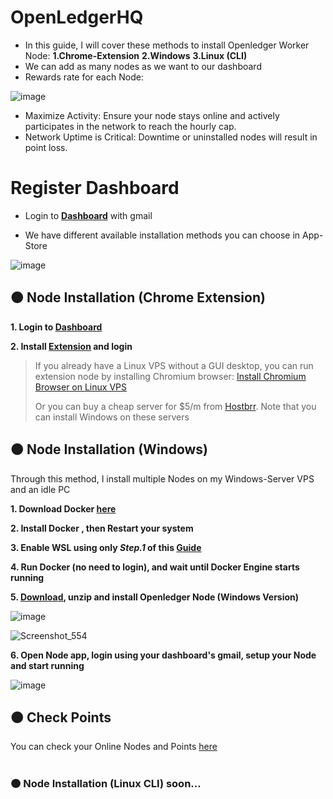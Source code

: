 # OpenLedgerHQ
* In this guide, I will cover these methods to install Openledger Worker Node: **1.Chrome-Extension** **2.Windows** **3.Linux (CLI)**
* We can add as many nodes as we want to our dashboard
* Rewards rate for each Node:

![image](https://github.com/user-attachments/assets/683cd53e-1c8f-4988-8ed1-061fe66c44b8)

* Maximize Activity: Ensure your node stays online and actively participates in the network to reach the hourly cap.
* Network Uptime is Critical: Downtime or uninstalled nodes will result in point loss.

# Register Dashboard
* Login to **[Dashboard](https://testnet.openledger.xyz/?referral_code=bdqbx4mw44)** with gmail

* We have different available installation methods you can choose in App-Store

![image](https://github.com/user-attachments/assets/889218c1-673c-4083-922e-f82e043172c9)

## 🟠 Node Installation (Chrome Extension)
**1. Login to [Dashboard](https://testnet.openledger.xyz/?referral_code=bdqbx4mw44)**

**2. Install [Extension](https://chromewebstore.google.com/detail/openledger-node/ekbbplmjjgoobhdlffmgeokalelnmjjc) and login**

> If you already have a Linux VPS without a GUI desktop, you can run extension node by installing Chromium browser: [Install Chromium Browser on Linux VPS](https://github.com/0xmoei/Install-Linux-Browser)
>
> Or you can buy a cheap server for $5/m from [Hostbrr](https://github.com/0xmoei/Linux_Node_Guide/blob/main/buy-vps.md). Note that you can install Windows on these servers

## 🟠 Node Installation (Windows)
Through this method, I install multiple Nodes on my Windows-Server VPS and an idle PC

**1. Download Docker [here](https://docs.docker.com/desktop/setup/install/windows-install)**

**2. Install Docker , then Restart your system**

**3. Enable WSL using only *Step.1* of this [Guide](https://github.com/0xmoei/Install-Linux-on-Windows?tab=readme-ov-file#step-1-enable-wsl)**

**4. Run Docker (no need to login), and wait until Docker Engine starts running**

**5. [Download](https://testnet.openledger.xyz/app-store), unzip and install Openledger Node (Windows Version)**

![image](https://github.com/user-attachments/assets/b5634cc5-2559-48bc-a443-9347456c3529)

![Screenshot_554](https://github.com/user-attachments/assets/31581094-8854-4b71-994e-a862661f1095)


**6. Open Node app, login using your dashboard's gmail, setup your Node and start running**

![image](https://github.com/user-attachments/assets/39d52676-5a12-4681-b24d-ab746b3f5995)

## 🟠 Check Points
You can check your Online Nodes and Points [here](https://testnet.openledger.xyz/dashboard)

#

### 🟠 Node Installation (Linux CLI) soon...

